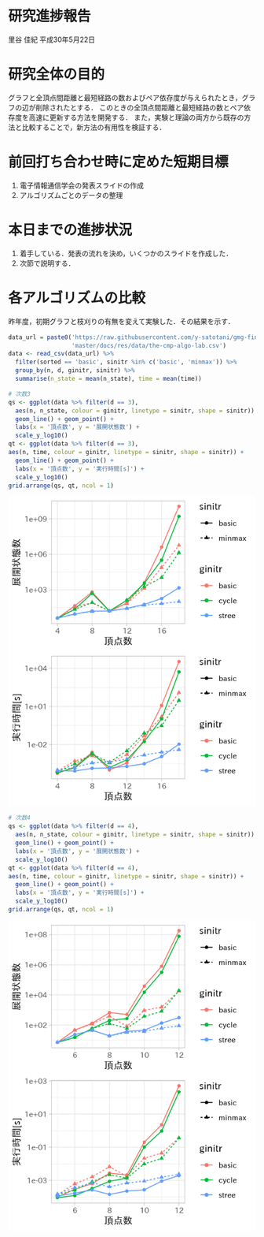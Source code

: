 研究進捗報告
================
里谷 佳紀
平成30年5月22日







# 研究全体の目的

グラフと全頂点間距離と最短経路の数およびペア依存度が与えられたとき，グラフの辺が削除されたとする．
このときの全頂点間距離と最短経路の数とペア依存度を高速に更新する方法を開発する．
また，実験と理論の両方から既存の方法と比較することで，新方法の有用性を検証する．

# 前回打ち合わせ時に定めた短期目標

1.  電子情報通信学会の発表スライドの作成
2.  アルゴリズムごとのデータの整理

# 本日までの進捗状況

1.  着手している．発表の流れを決め，いくつかのスライドを作成した．
2.  次節で説明する．

# 各アルゴリズムの比較

昨年度，初期グラフと枝刈りの有無を変えて実験した．その結果を示す．

``` r
data_url = paste0('https://raw.githubusercontent.com/y-satotani/gmg-finder/',
                  'master/docs/res/data/the-cmp-algo-lab.csv')
data <- read_csv(data_url) %>%
  filter(sorted == 'basic', sinitr %in% c('basic', 'minmax')) %>%
  group_by(n, d, ginitr, sinitr) %>%
  summarise(n_state = mean(n_state), time = mean(time))
```

``` r
# 次数3
qs <- ggplot(data %>% filter(d == 3),
  aes(n, n_state, colour = ginitr, linetype = sinitr, shape = sinitr)) +
  geom_line() + geom_point() +
  labs(x = '頂点数', y = '展開状態数') +
  scale_y_log10()
qt <- ggplot(data %>% filter(d == 3),
aes(n, time, colour = ginitr, linetype = sinitr, shape = sinitr)) +
  geom_line() + geom_point() +
  labs(x = '頂点数', y = '実行時間[s]') +
  scale_y_log10()
grid.arrange(qs, qt, ncol = 1)
```

<img src="week05_files/figure-gfm/fig1-1.png" style="display: block; margin: auto;" />

``` r
# 次数4
qs <- ggplot(data %>% filter(d == 4),
  aes(n, n_state, colour = ginitr, linetype = sinitr, shape = sinitr)) +
  geom_line() + geom_point() +
  labs(x = '頂点数', y = '展開状態数') +
  scale_y_log10()
qt <- ggplot(data %>% filter(d == 4),
aes(n, time, colour = ginitr, linetype = sinitr, shape = sinitr)) +
  geom_line() + geom_point() +
  labs(x = '頂点数', y = '実行時間[s]') +
  scale_y_log10()
grid.arrange(qs, qt, ncol = 1)
```

<img src="week05_files/figure-gfm/fig2-1.png" style="display: block; margin: auto;" />
